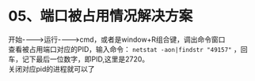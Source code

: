 # 05、端口被占用情况解决方案

开始---->运行---->cmd，或者是window+R组合键，调出命令窗口     
查看被占用端口对应的PID，输入命令： `netstat -aon|findstr "49157"` ，回车，记下最后一位数字，即PID,这里是2720。       
关闭对应pid的进程就可以了